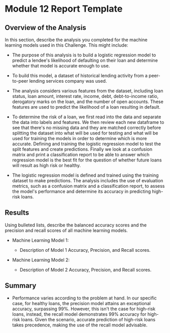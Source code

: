 # Module 12 Report Template

## Overview of the Analysis

In this section, describe the analysis you completed for the machine learning models used in this Challenge. This might include:

* The purpose of this analysis is to build a logistic regression model to predict a lendee's likelihood of defaulting on their loan and determine whether that model is accurate enough to use.

* To build this model, a dataset of historical lending activity from a peer-to-peer lending services company was used.

*  The analysis considers various features from the dataset, including loan status, loan amount, interest rate, income, debt, debt-to-income ratio, derogatory marks on the loan, and the number of open accounts. These features are used to predict the likelihood of a loan resulting in default.

* To determine the risk of a loan, we first read into the data and separate the data into labels and features.  We then review each new dataframe to see that there's no missing data and they are matched correctly before splitting the dataset into what will be used for testing and what will be used for training the models in order to determine which is more accurate.  Defining and training the logistic regression model to test the split features and create predictions.  Finally we look at a confusion matrix and print a classification report to be able to answer which regression model is the best fit for the question of whether future loans will result as high risk or healthy.

* The logistic regression model is defined and trained using the training dataset to make predictions. The analysis includes the use of evaluation metrics, such as a confusion matrix and a classification report, to assess the model's performance and determine its accuracy in predicting high-risk loans.

## Results

Using bulleted lists, describe the balanced accuracy scores and the precision and recall scores of all machine learning models.

* Machine Learning Model 1:
  * Description of Model 1 Accuracy, Precision, and Recall scores.



* Machine Learning Model 2:
  * Description of Model 2 Accuracy, Precision, and Recall scores.

## Summary

* Performance varies according to the problem at hand.  In our specific case, for healthy loans, the precision model attains an exceptional accuracy, surpassing 99%.  However, this isn't the case for high-risk loans, instead, the recall model demonstrates 99% accuracy for high-risk loans.  Given the scenario, accurate prediction of high-risk loans takes precedence, making the use of the recall model advisable.